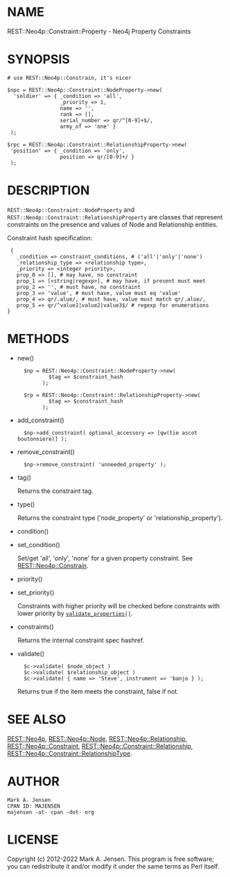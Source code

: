 # NAME

REST::Neo4p::Constraint::Property - Neo4j Property Constraints

# SYNOPSIS

    # use REST::Neo4p::Constrain, it's nicer

    $npc = REST::Neo4p::Constraint::NodeProperty->new(
      'soldier' => { _condition => 'all',
                     _priority => 1,
                     name => '',
                     rank => [],
                     serial_number => qr/^[0-9]+$/,
                     army_of => 'one' }
     );

    $rpc = REST::Neo4p::Constraint::RelationshipProperty->new(
     'position' => { _condition => 'only',
                     position => qr/[0-9]+/ }
     );

# DESCRIPTION

`REST::Neo4p::Constraint::NodeProperty` and
`REST::Neo4p::Constraint::RelationshipProperty` are classes that
represent constraints on the presence and values of Node and
Relationship entities.

Constraint hash specification:

     { 
       _condition => constraint_conditions, # ('all'|'only'|'none')
       _relationship_type => <relationship type>,
       _priority => <integer priority>,
       prop_0 => [], # may have, no constraint
       prop_1 => [<string|regexp>], # may have, if present must meet 
       prop_2 => '', # must have, no constraint
       prop_3 => 'value', # must have, value must eq 'value'
       prop_4 => qr/.alue/, # must have, value must match qr/.alue/,
       prop_5 => qr/^value1|value2|value3$/ # regexp for enumerations
    }

# METHODS

- new()

        $np = REST::Neo4p::Constraint::NodeProperty->new(
                $tag => $constraint_hash
              );

        $rp = REST::Neo4p::Constraint::RelationshipProperty->new(
                $tag => $constraint_hash
              );

- add\_constraint()

        $np->add_constraint( optional_accessory => [qw(tie ascot boutonniere)] );

- remove\_constraint()

        $np->remove_constraint( 'unneeded_property' );

- tag()

    Returns the constraint tag.

- type()

    Returns the constraint type ('node\_property' or 'relationship\_property').

- condition()
- set\_condition()

    Set/get 'all', 'only', 'none' for a given property constraint. See
    [REST::Neo4p::Constrain](/lib/REST/Neo4p/Constrain.md).

- priority()
- set\_priority()

    Constraints with higher priority will be checked before constraints
    with lower priority by
    [`validate_properties()`](/lib/REST/Neo4p/Constraint#Functional-interface-for-validation.md).

- constraints()

    Returns the internal constraint spec hashref.

- validate()

        $c->validate( $node_object )
        $c->validate( $relationship_object )
        $c->validate( { name => 'Steve', instrument => 'banjo } );

    Returns true if the item meets the constraint, false if not.

# SEE ALSO

[REST::Neo4p](/lib/REST/Neo4p.md), [REST::Neo4p::Node](/lib/REST/Neo4p/Node.md), [REST::Neo4p::Relationship](/lib/REST/Neo4p/Relationship.md),
[REST::Neo4p::Constraint](/lib/REST/Neo4p/Constraint.md), [REST::Neo4p::Constraint::Relationship](/lib/REST/Neo4p/Constraint/Relationship.md),
[REST::Neo4p::Constraint::RelationshipType](/lib/REST/Neo4p/Constraint/RelationshipType.md).

# AUTHOR

    Mark A. Jensen
    CPAN ID: MAJENSEN
    majensen -at- cpan -dot- org

# LICENSE

Copyright (c) 2012-2022 Mark A. Jensen. This program is free software; you
can redistribute it and/or modify it under the same terms as Perl
itself.
